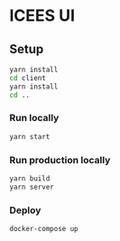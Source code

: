 # ICEES UI

## Setup
```bash
yarn install
cd client
yarn install
cd ..
```

### Run locally

```bash
yarn start
```

### Run production locally

```bash
yarn build
yarn server
```

### Deploy

```bash
docker-compose up
```
